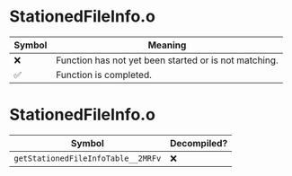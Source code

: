 # StationedFileInfo.o
| Symbol | Meaning 
| ------------- | ------------- 
| :x: | Function has not yet been started or is not matching. 
| :white_check_mark: | Function is completed. 


# StationedFileInfo.o
| Symbol | Decompiled? |
| ------------- | ------------- |
| `getStationedFileInfoTable__2MRFv` | :x: |
